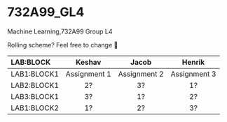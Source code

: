 # 732A99_GL4
Machine Learning,732A99 Group L4

Rolling scheme? Feel free to change  :mega:


| LAB:BLOCK  | Keshav  | Jacob  | Henrik |
| :------------ | :------------: |:---------------:| :-----:|
| LAB1:BLOCK1      | Assignment 1      | Assignment 2 | Assignment 3 |
| LAB2:BLOCK1      |    2?   |  3?       |  1?  |
| LAB3:BLOCK1 | 3? |  1?       |   2?  |
| LAB1:BLOCK2     |  1?     |   2?      |   3? |

